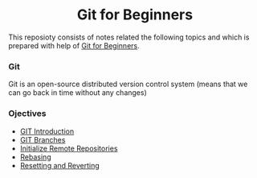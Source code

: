 <h1 align="center"> Git for Beginners </h1>

This reposioty consists of notes related the following topics and which is prepared with help of [Git for Beginners](https://beta.kodekloud.com/courses/git-for-beginners/).<br /> 

### Git

Git is an open-source distributed version control system (means that we can go back in time without any changes)

### Ojectives
* [GIT Introduction](./01_git_introduction.md)
* [GIT Branches](./)
* [Initialize Remote Repositories](./)
* [Rebasing](./)
* [Resetting and Reverting](./)